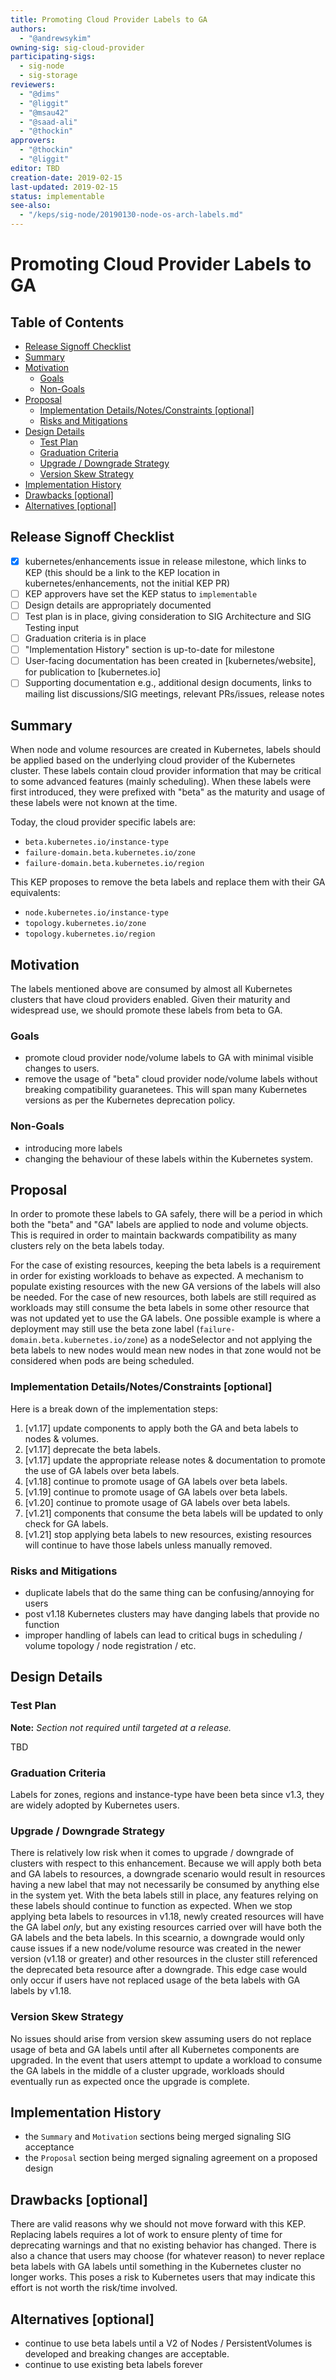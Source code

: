 ```yaml
---
title: Promoting Cloud Provider Labels to GA
authors:
  - "@andrewsykim"
owning-sig: sig-cloud-provider
participating-sigs:
  - sig-node
  - sig-storage
reviewers:
  - "@dims"
  - "@liggit"
  - "@msau42"
  - "@saad-ali"
  - "@thockin"
approvers:
  - "@thockin"
  - "@liggit"
editor: TBD
creation-date: 2019-02-15
last-updated: 2019-02-15
status: implementable
see-also:
  - "/keps/sig-node/20190130-node-os-arch-labels.md"
---
```


# Promoting Cloud Provider Labels to GA

## Table of Contents

<!-- toc -->
- [Release Signoff Checklist](#release-signoff-checklist)
- [Summary](#summary)
- [Motivation](#motivation)
  - [Goals](#goals)
  - [Non-Goals](#non-goals)
- [Proposal](#proposal)
  - [Implementation Details/Notes/Constraints [optional]](#implementation-detailsnotesconstraints-optional)
  - [Risks and Mitigations](#risks-and-mitigations)
- [Design Details](#design-details)
  - [Test Plan](#test-plan)
  - [Graduation Criteria](#graduation-criteria)
  - [Upgrade / Downgrade Strategy](#upgrade--downgrade-strategy)
  - [Version Skew Strategy](#version-skew-strategy)
- [Implementation History](#implementation-history)
- [Drawbacks [optional]](#drawbacks-optional)
- [Alternatives [optional]](#alternatives-optional)
<!-- /toc -->

## Release Signoff Checklist

- [X] kubernetes/enhancements issue in release milestone, which links to KEP (this should be a link to the KEP location in kubernetes/enhancements, not the initial KEP PR)
- [ ] KEP approvers have set the KEP status to `implementable`
- [ ] Design details are appropriately documented
- [ ] Test plan is in place, giving consideration to SIG Architecture and SIG Testing input
- [ ] Graduation criteria is in place
- [ ] "Implementation History" section is up-to-date for milestone
- [ ] User-facing documentation has been created in [kubernetes/website], for publication to [kubernetes.io]
- [ ] Supporting documentation e.g., additional design documents, links to mailing list discussions/SIG meetings, relevant PRs/issues, release notes

## Summary

When node and volume resources are created in Kubernetes, labels should be applied based on the underlying cloud provider of the Kubernetes cluster.
These labels contain cloud provider information that may be critical to some advanced features (mainly scheduling).
When these labels were first introduced, they were prefixed with "beta" as the maturity and usage of these labels were not known at the time.

Today, the cloud provider specific labels are:
* `beta.kubernetes.io/instance-type`
* `failure-domain.beta.kubernetes.io/zone`
* `failure-domain.beta.kubernetes.io/region`

This KEP proposes to remove the beta labels and replace them with their GA equivalents:
* `node.kubernetes.io/instance-type`
* `topology.kubernetes.io/zone`
* `topology.kubernetes.io/region`

## Motivation

The labels mentioned above are consumed by almost all Kubernetes clusters that have cloud providers enabled. Given their maturity and widespread use, we should
promote these labels from beta to GA.

### Goals

* promote cloud provider node/volume labels to GA with minimal visible changes to users.
* remove the usage of "beta" cloud provider node/volume labels without breaking compatibility guaranetees. This will span many Kubernetes versions as per the Kubernetes deprecation policy.

### Non-Goals

* introducing more labels
* changing the behaviour of these labels within the Kubernetes system.

## Proposal

In order to promote these labels to GA safely, there will be a period in which both the "beta" and "GA" labels are applied to node and volume objects.
This is required in order to maintain backwards compatibility as many clusters rely on the beta labels today.

For the case of existing resources, keeping the beta labels is a requirement in order for existing workloads to behave as expected. A mechanism to populate existing resources
with the new GA versions of the labels will also be needed. For the case of new resources, both labels are still required as workloads may still consume the beta labels in some other resource
that was not updated yet to use the GA labels. One possible example is where a deployment may still use the beta zone label (`failure-domain.beta.kubernetes.io/zone`) as a
nodeSelector and not applying the beta labels to new nodes would mean new nodes in that zone would not be considered when pods are being scheduled.

### Implementation Details/Notes/Constraints [optional]

Here is a break down of the implementation steps:

1) [v1.17] update components to apply both the GA and beta labels to nodes & volumes.
2) [v1.17] deprecate the beta labels.
3) [v1.17] update the appropriate release notes & documentation to promote the use of GA labels over beta labels.
4) [v1.18] continue to promote usage of GA labels over beta labels.
5) [v1.19] continue to promote usage of GA labels over beta labels.
6) [v1.20] continue to promote usage of GA labels over beta labels.
7) [v1.21] components that consume the beta labels will be updated to only check for GA labels.
8) [v1.21] stop applying beta labels to new resources, existing resources will continue to have those labels unless manually removed.

### Risks and Mitigations

* duplicate labels that do the same thing can be confusing/annoying for users
* post v1.18 Kubernetes clusters may have danging labels that provide no function
* improper handling of labels can lead to critical bugs in scheduling / volume topology / node registration / etc.

## Design Details

### Test Plan

**Note:** *Section not required until targeted at a release.*

TBD

### Graduation Criteria

Labels for zones, regions and instance-type have been beta since v1.3, they are widely adopted by Kubernetes users.


### Upgrade / Downgrade Strategy

There is relatively low risk when it comes to upgrade / downgrade of clusters with respect to this enhancement.
Because we will apply both beta and GA labels to resources, a downgrade scenario would result in resources having a new label that may not necessarily be
consumed by anything else in the system yet. With the beta labels still in place, any features relying on these labels should continue to function as expected.
When we stop applying beta labels to resources in v1.18, newly created resources will have the GA label _only_, but any existing resources carried over will have both
the GA labels and the beta labels. In this scearnio, a downgrade would only cause issues if a new node/volume resource was created
in the newer version (v1.18 or greater) and other resources in the cluster still referenced the deprecated beta resource after a downgrade.
This edge case would only occur if users have not replaced usage of the beta labels with GA labels by v1.18.

### Version Skew Strategy

No issues should arise from version skew assuming users do not replace usage of beta and GA labels until after all Kubernetes components are upgraded.
In the event that users attempt to update a workload to consume the GA labels in the middle of a cluster upgrade, workloads should eventually run as
expected once the upgrade is complete.

## Implementation History

- the `Summary` and `Motivation` sections being merged signaling SIG acceptance
- the `Proposal` section being merged signaling agreement on a proposed design

## Drawbacks [optional]

There are valid reasons why we should not move forward with this KEP. Replacing labels requires a lot of work to ensure plenty of time for deprecating warnings
and that no existing behavior has changed. There is also a chance that users may choose (for whatever reason) to never replace beta labels with GA labels until something in the
Kubernetes cluster no longer works. This poses a risk to Kubernetes users that may indicate this effort is not worth the risk/time involved.

## Alternatives [optional]

* continue to use beta labels until a V2 of Nodes / PersistentVolumes is developed and breaking changes are acceptable.
* continue to use existing beta labels forever
